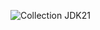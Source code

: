 ![Collection JDK21](https://cr.openjdk.org/~smarks/collections/SequencedCollectionDiagram20220216.png)

